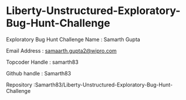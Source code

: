 # Liberty-Unstructured-Exploratory-Bug-Hunt-Challenge

Exploratory Bug Hunt Challenge Name : Samarth Gupta

Email Address : samaarth.gupta2@wipro.com

Topcoder Handle : samarth83

Github handle : Samarth83

Repository :Samarth83/Liberty-Unstructured-Exploratory-Bug-Hunt-Challenge
